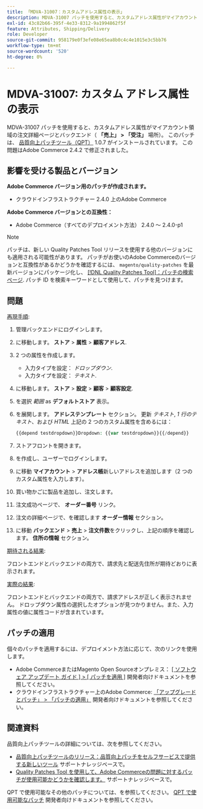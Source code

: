 ```yaml
---
title: 「MDVA-31007：カスタムアドレス属性の表示」
description: MDVA-31007 パッチを使用すると、カスタムアドレス属性がマイアカウント領域の注文詳細ページとバックエンド（**Sales &gt; Orders**の場所）に正しく表示されない問題を解決できます。 このパッチは、[Quality Patches Tool （QPT） ] （/help/announcements/adobe-commerce-announcements/magento-quality-patches-released-new-tool-to-self-serve-quality-patches.md） 1.0.7 がインストールされている場合に利用できます。 この問題はAdobe Commerce 2.4.2 で修正されました。
exl-id: 43c82b66-395f-4e33-8312-9a1994862f5f
feature: Attributes, Shipping/Delivery
role: Developer
source-git-commit: 958179e0f3efe08e65ea8b0c4c4e1015e3c5bb76
workflow-type: tm+mt
source-wordcount: '520'
ht-degree: 0%

---
```


# MDVA-31007: カスタム アドレス属性の表示

MDVA-31007 パッチを使用すると、カスタムアドレス属性がマイアカウント領域の注文詳細ページとバックエンド（ **「売上」 > 「受注」** 場所）。 このパッチは、 [品質向上パッチツール（QPT）](/help/announcements/adobe-commerce-announcements/magento-quality-patches-released-new-tool-to-self-serve-quality-patches.md) 1.0.7 がインストールされています。 この問題はAdobe Commerce 2.4.2 で修正されました。

## 影響を受ける製品とバージョン

**Adobe Commerce バージョン用のパッチが作成されます。**

* クラウドインフラストラクチャー 2.4.0 上のAdobe Commerce

**Adobe Commerce バージョンとの互換性：**

* Adobe Commerce（すべてのデプロイメント方法） 2.4.0 ～ 2.4.0-p1

>[!NOTE]
>
>パッチは、新しい Quality Patches Tool リリースを使用する他のバージョンにも適用される可能性があります。 パッチがお使いのAdobe Commerceのバージョンと互換性があるかどうかを確認するには、 `magento/quality-patches` を最新バージョンにパッケージ化し、 [[!DNL Quality Patches Tool]：パッチの検索ページ](https://devdocs.magento.com/quality-patches/tool.html#patch-grid). パッチ ID を検索キーワードとして使用して、パッチを見つけます。

## 問題

<u>再現手順</u>:

1. 管理バックエンドにログインします。
1. に移動します。 **ストア** > **属性** > **顧客アドレス**.
1. 2 つの属性を作成します。

   * 入力タイプを設定： *ドロップダウン*.
   * 入力タイプを設定： *テキスト*.

1. に移動します。 **ストア** > **設定** > **顧客** > **顧客設定**.
1. を選択 *範囲* as **デフォルトストア** 表示。
1. を展開します。 **アドレステンプレート** セクション。 更新 *テキスト*, *1 行のテキスト*、および *HTML* 上記の 2 つのカスタム属性を含めるには：

   ```php
   {{depend testdropdown}}Dropdown: {{var testdropdown}}{{/depend}}    {{depend testtext}}Text: {{var testtext}}{{/depend}}
   ```

1. ストアフロントを開きます。
1. を作成し、ユーザーでログインします。
1. に移動 **マイアカウント** > **アドレス帳**&#x200B;新しいアドレスを追加します（2 つのカスタム属性を入力します）。
1. 買い物かごに製品を追加し、注文します。
1. 注文成功ページで、 **オーダー番号** リンク。
1. 注文の詳細ページで、を確認します **オーダー情報** セクション。
1. に移動 **バックエンド** > **売上** > **注文件数**&#x200B;をクリックし、上記の順序を確認します。 **住所の情報** セクション。

<u>期待される結果</u>:

フロントエンドとバックエンドの両方で、請求先と配送先住所が期待どおりに表示されます。

<u>実際の結果</u>:

フロントエンドとバックエンドの両方で、請求アドレスが正しく表示されません。 ドロップダウン属性の選択したオプションが見つかりません。また、入力属性の値に属性コードが含まれています。

## パッチの適用

個々のパッチを適用するには、デプロイメント方法に応じて、次のリンクを使用します。

* Adobe CommerceまたはMagento Open Sourceオンプレミス： [[ ソフトウェア アップデート ガイド ] > [ パッチを適用 ]](https://devdocs.magento.com/guides/v2.4/comp-mgr/patching/mqp.html) 開発者向けドキュメントを参照してください。
* クラウドインフラストラクチャー上のAdobe Commerce: [「アップグレードとパッチ」 > 「パッチの適用」](https://devdocs.magento.com/cloud/project/project-patch.html) 開発者向けドキュメントを参照してください。

## 関連資料

品質向上パッチツールの詳細については、次を参照してください。

* [品質向上パッチツールのリリース：品質向上パッチをセルフサービスで提供する新しいツール](/help/announcements/adobe-commerce-announcements/magento-quality-patches-released-new-tool-to-self-serve-quality-patches.md) サポートナレッジベースで。
* [Quality Patches Tool を使用して、Adobe Commerceの問題に対するパッチが使用可能かどうかを確認します。](/help/support-tools/patches-available-in-qpt-tool/check-patch-for-magento-issue-with-magento-quality-patches.md) サポートナレッジベースで。

QPT で使用可能なその他のパッチについては、を参照してください。 [QPT で使用可能なパッチ](https://devdocs.magento.com/quality-patches/tool.html#patch-grid) 開発者向けドキュメントを参照してください。
